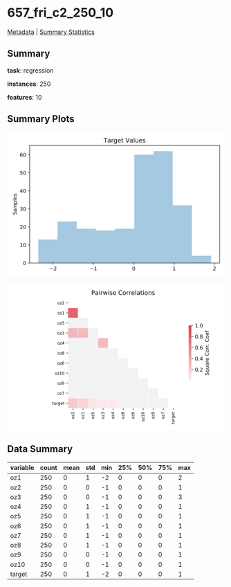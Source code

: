 # 657_fri_c2_250_10

[Metadata](metadata.yaml) | [Summary Statistics](summary_stats.csv)

## Summary

**task**: regression

**instances**: 250

**features**: 10

## Summary Plots

![Labels](label.svg)

![Corr](corr.svg)

## Data Summary

|	variable	|	count	|	mean	|	std	|	min	|	25%	|	50%	|	75%	|	max|
| --- | --- | --- | --- | --- | --- | --- | --- | --- |
|	oz1	|	250	|	0	|	1	|	-2	|	0	|	0	|	0	|	2
|	oz2	|	250	|	0	|	0	|	-1	|	0	|	0	|	0	|	1
|	oz3	|	250	|	0	|	0	|	-1	|	0	|	0	|	0	|	3
|	oz4	|	250	|	0	|	1	|	-1	|	0	|	0	|	0	|	1
|	oz5	|	250	|	0	|	1	|	-1	|	0	|	0	|	0	|	1
|	oz6	|	250	|	0	|	1	|	-1	|	0	|	0	|	0	|	1
|	oz7	|	250	|	0	|	1	|	-1	|	0	|	0	|	0	|	1
|	oz8	|	250	|	0	|	1	|	-1	|	0	|	0	|	0	|	1
|	oz9	|	250	|	0	|	0	|	-1	|	0	|	0	|	0	|	1
|	oz10	|	250	|	0	|	0	|	-1	|	0	|	0	|	0	|	1
|	target	|	250	|	0	|	1	|	-2	|	0	|	0	|	0	|	1
